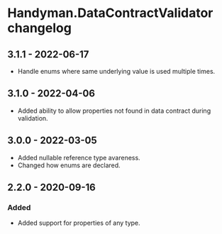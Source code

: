 # Handyman.DataContractValidator changelog

## 3.1.1 - 2022-06-17

* Handle enums where same underlying value is used multiple times.

## 3.1.0 - 2022-04-06

* Added ability to allow properties not found in data contract during validation.

## 3.0.0 - 2022-03-05

* Added nullable reference type avareness.
* Changed how enums are declared.

## 2.2.0 - 2020-09-16

### Added

* Added support for properties of any type.
